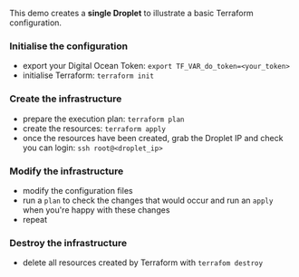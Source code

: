 This demo creates a **single Droplet** to illustrate a basic Terraform configuration.
### Initialise the configuration
* export your Digital Ocean Token: `export TF_VAR_do_token=<your_token>`
* initialise Terraform: `terraform init`
### Create the infrastructure
* prepare the execution plan: `terraform plan`
* create the resources: `terraform apply`
* once the resources have been created, grab the Droplet IP and check you can login: `ssh root@<droplet_ip>`
### Modify the infrastructure
* modify the configuration files
* run a `plan` to check the changes that would occur and run an `apply` when you're happy with these changes
* repeat
### Destroy the infrastructure
* delete all resources created by Terraform with `terrafom destroy`
